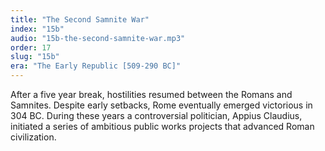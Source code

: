 ```yaml
---
title: "The Second Samnite War"
index: "15b"
audio: "15b-the-second-samnite-war.mp3"
order: 17
slug: "15b"
era: "The Early Republic [509-290 BC]"
---
```


After a five year break, hostilities resumed between the Romans and Samnites. Despite early setbacks, Rome eventually emerged victorious in 304 BC. During these years a controversial politician, Appius Claudius, initiated a series of ambitious public works projects that advanced Roman civilization.


